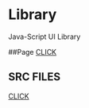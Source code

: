 # Library
Java-Script UI Library

##Page 
[CLICK](https://arsaide.github.io/Library/)

## SRC FILES
[CLICK](https://github.com/Arsaide/Project-Files/tree/main/LIBRARY)

